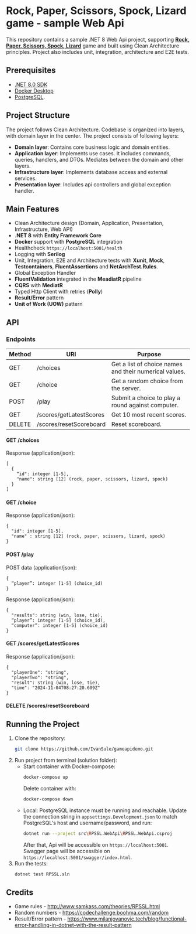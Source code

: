 # Rock, Paper, Scissors, Spock, Lizard game - sample Web Api

This repository contains a sample .NET 8 Web Api project, supporting [**Rock, Paper, Scissors, Spock, Lizard**](http://www.samkass.com/theories/RPSSL.html) game and built using Clean Architecture principles. Project also includes unit, integration, architecture and E2E tests.

## Prerequisites

- [.NET 8.0 SDK](https://dotnet.microsoft.com/en-us/download/dotnet/8.0)
- [Docker Desktop](https://www.docker.com/products/docker-desktop)
- [PostgreSQL](https://www.postgresql.org/).

## Project Structure
The project follows Clean Architecture. Codebase is organized into layers, with domain layer in the center.
The project consists of following layers:

- **Domain layer**: Contains core business logic and domain entities.
- **Application layer**: Implements use cases. It includes commands, queries, handlers, and DTOs. Mediates between the domain and other layers.
- **Infrastructure layer**: Implements database access and external services.
- **Presentation layer**: Includes api controllers and global exception handler.

## Main Features
- Clean Architecture design (Domain, Application, Presentation, Infrastructure, Web API)
- **.NET 8** with **Entity Framework Core**
- **Docker** support with **PostgreSQL** integration
- Healthcheck `https://localhost:5001/health`
- Logging with **Serilog**
- Unit, Integration, E2E and Architecture tests with **Xunit**, **Mock**, **Testcontainers**, **FluentAssertions** and **NetArchTest.Rules**.
- Global Exception Handler
- **FluentValidation** integrated in the **MeadiatR** pipeline
- **CQRS** with **MediatR**
- Typed Http Client with retries (**Polly**)
- **Result/Error** pattern
- **Unit of Work (UOW)** pattern

## API
### Endpoints
Method | URI | Purpose
------ |  ------------ | -------
GET | /choices | Get a list of choice names and their numerical values.
GET | /choice | Get a random choice from the server.
POST | /play | Submit a choice to play a round against computer.
GET | /scores/getLatestScores | Get 10 most recent scores.
DELETE | /scores/resetScoreboard | Reset scoreboard.

#### GET /choices
Response (application/json):
```
[
  {
    “id": integer [1-5],
    "name": string [12] (rock, paper, scissors, lizard, spock)
  }
]
```

#### GET /choice
Response (application/json):
```
{
  "id": integer [1-5],
  "name" : string [12] (rock, paper, scissors, lizard, spock)
}
```

#### POST /play

POST data (application/json):
```
{
  “player”: integer [1-5] (choice_id)
}
```

Response (application/json):
``` 
{
  "results": string (win, lose, tie),
  “player”: integer [1-5] (choice_id),
  “computer”: integer [1-5] (choice_id)
}
```
#### GET /scores/getLatestScores
Response (application/json):
```
{
  "playerOne": "string",
  "playerTwo": "string",
  "result": string (win, lose, tie),
  "time": "2024-11-04T08:27:20.609Z"
}
```
#### DELETE /scores/resetScoreboard

## Running the Project

1. Clone the repository:
   ```bash
   git clone https://github.com/IvanSule/gameapidemo.git
   ```
2. Run project from terminal (solution folder):
   - Start container with Docker-compose:
     ```bash
     docker-compose up
     ```
     Delete container with:
     ```bash
     docker-compose down
     ```
   - Local: PostgreSQL instance must be running and reachable. Update the connection string in `appsettings.Development.json` to match PostgreSQL's host and username/password, and run:
     ```bash
     dotnet run --project src\RPSSL.WebApi\RPSSL.WebApi.csproj
     ```
     After that, Api will be accessible on `https://localhost:5001`. Swagger page will be accessible on `https://localhost:5001/swagger/index.html`.
3. Run the tests:
   ```bash
   dotnet test RPSSL.sln
   ```
## Credits
- Game rules - http://www.samkass.com/theories/RPSSL.html
- Random numbers - https://codechallenge.boohma.com/random
- Result/Error pattern - https://www.milanjovanovic.tech/blog/functional-error-handling-in-dotnet-with-the-result-pattern
